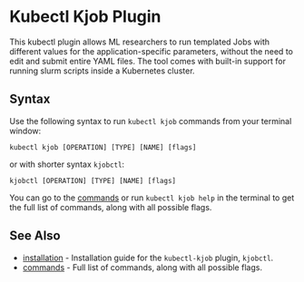 # Kubectl Kjob Plugin

This kubectl plugin allows ML researchers to run templated Jobs with different values
for the application-specific parameters, without the need to edit and submit entire
YAML files. The tool comes with built-in support for running slurm scripts inside
a Kubernetes cluster.

## Syntax

Use the following syntax to run `kubectl kjob` commands from your terminal window:

```shell
kubectl kjob [OPERATION] [TYPE] [NAME] [flags]
```

or with shorter syntax `kjobctl`:

```shell
kjobctl [OPERATION] [TYPE] [NAME] [flags]
```

You can go to the [commands](commands/_index.md) or run `kubectl kjob help` in the terminal to get the full list of commands, along with all possible flags.

## See Also

* [installation](installation.md)	 - Installation guide for the `kubectl-kjob` plugin, `kjobctl`.
* [commands](commands/kjobctl.md)	 - Full list of commands, along with all possible flags.